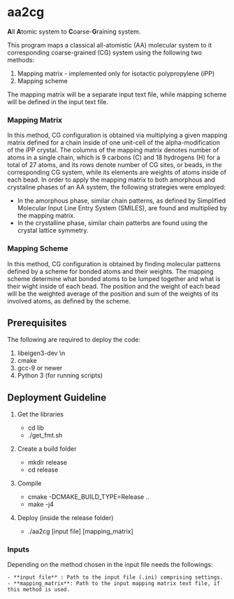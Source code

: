 # aa2cg

**A**ll **A**tomic system to **C**oarse-**G**raining system.

This program maps a classical all-atomistic (AA) molecular system to it corresponding coarse-grained (CG) system using the following two methods:

1) Mapping matrix - implemented only for isotactic polypropylene (iPP)
2) Mapping scheme

The mapping matrix will be a separate input text file, while mapping scheme will be defined in the input text file.

### Mapping Matrix

In this method, CG configuration is obtained via multiplying a given mapping matrix defined for a chain inside of one unit-cell of the alpha-modification of the iPP crystal.
The columns of the mapping matrix denotes number of atoms in a single chain, which is 9 carbons (C) and 18 hydrogens (H) for a total of 27 atoms, and its rows denote number of CG sites, or beads, in the corresponding CG system, while its elements are weights of atoms inside of each bead.
In order to apply the mapping matrix to both amorphous and crystaline phases of an AA system, the following strategies were employed:
* In the amorphous phase, similar chain patterns, as defined by Simplified Molecular Input Line Entry System (SMILES), are found and multiplied by the mapping matrix.
* In the crystalline phase, similar chain patterbs are found using the crystal lattice symmetry.

### Mapping Scheme

In this method, CG configuration is obtained by finding molecular patterns defined by a scheme for bonded atoms and their weights.
The mapping scheme determine what bonded atoms to be lumped together and what is their wight inside of each bead.
The position and the weight of each bead will be the weighted average of the position and sum of the weights of its involved atoms, as defined by the scheme.


## Prerequisites

The following are required to deploy the code:

1) libeigen3-dev \n
2) cmake
3) gcc-9 or newer
4) Python 3 (for running scripts)

## Deployment Guideline

1) Get the libraries

    - cd lib
    - ./get_fmt.sh

2) Create a build folder

    - mkdir release
    - cd release

3) Compile

    - cmake -DCMAKE_BUILD_TYPE=Release ..
    - make -j4

4) Deploy (inside the release folder)

    - ./aa2cg [input file] [mapping_matrix]

### Inputs

Depending on the method chosen in the input file needs the followings:

    - **input file** : Path to the input file (.ini) comprising settings.
    - **mapping_matrix**: Path to the input mapping matrix text file, if this method is used.

